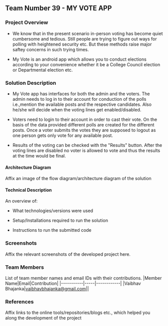 ## Team Number 39 - MY VOTE APP

### Project Overview

* We know that in the present scenario in-person voting has become quiet cumbersome and tedious. 
  Still people are trying to figure out ways for polling with heightened security etc.
  But these methods raise major saftey concerns in such trying times.

* My Vote is an android app which allows you to conduct elections according to your convenience
  whether it be a College Council election or Departmental election etc. 

### Solution Description

* My Vote app has interfaces for both the admin and the voters. The admin needs to log in to their account 
for conduction of the polls i.e.,mention the available posts and the respective candidates. Also he/she will
decide when the voting lines get enabled/disabled.

* Voters need to login to their account in order to cast their vote. On the basis of the data provided different 
polls are created for the different posts. Once a voter submits the votes they are supposed to logout as one person 
gets only vote for any available post.

* Results of the voting can be checked with the "Results" button. After the voting lines are disabled no voter is 
allowed to vote and thus the results at the time would be final.

#### Architecture Diagram

Affix an image of the flow diagram/architecture diagram of the solution

#### Technical Description

An overview of:
* What technologies/versions were used

* Setup/Installations required to run the solution

* Instructions to run the submitted code

### Screenshots
Affix the relevant screenshots of the developed project here.

### Team Members
List of team member names and email IDs with their contributions.
|Member Name|Email|Contribution|
|-----------|-----|------------|
|Vaibhav Bhajanka|vaibhavbhajanka@gmail.com||

### References
Affix links to the online tools/repositories/blogs etc., which helped you along the development of the project
